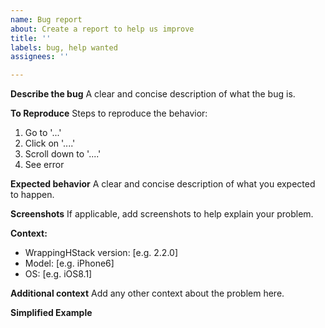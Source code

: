 ```yaml
---
name: Bug report
about: Create a report to help us improve
title: ''
labels: bug, help wanted
assignees: ''

---
```


**Describe the bug**
A clear and concise description of what the bug is.

**To Reproduce**
Steps to reproduce the behavior:
1. Go to '...'
2. Click on '....'
3. Scroll down to '....'
4. See error

**Expected behavior**
A clear and concise description of what you expected to happen.

**Screenshots**
If applicable, add screenshots to help explain your problem.

**Context:**
 - WrappingHStack version: [e.g. 2.2.0]
 - Model: [e.g. iPhone6]
 - OS: [e.g. iOS8.1]

**Additional context**
Add any other context about the problem here.

**Simplified Example**
